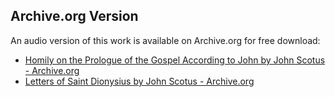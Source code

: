 ## Archive.org Version

An audio version of this work is available on Archive.org for free download:

* [Homily on the Prologue of the Gospel According to John by John Scotus - Archive.org](https://archive.org/details/homily-on-the-prologue-of-the-gospel-according-to-john)
* [Letters of Saint Dionysius by John Scotus - Archive.org](https://archive.org/details/letters-of-saint-dionysius)
